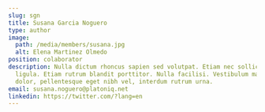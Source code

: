 ```yaml
---
slug: sgn
title: Susana Garcia Noguero
type: author
image:
  path: /media/members/susana.jpg
  alt: Elena Martinez Olmedo
position: colaborator
description: Nulla dictum rhoncus sapien sed volutpat. Etiam nec sollicitudin
  ligula. Etiam rutrum blandit porttitor. Nulla facilisi. Vestibulum mauris
  dolor, pellentesque eget nibh vel, interdum rutrum urna.
email: susana.noguero@platoniq.net
linkedin: https://twitter.com/?lang=en
---
```


